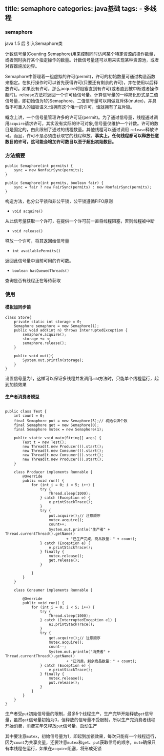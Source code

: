 title: semaphore
categories: java基础
tags: 
	- 多线程
---

### semaphore

java 1.5 后 引入Semaphore类

计数信号量(Counting Semaphore)用来控制同时访问某个特定资源的操作数量，或者同时执行某个指定操作的数量。计数信号量还可以用来实现某种资源池，或者对容器施加边界。

Semaphore中管理着一组虚拟的许可(permit)，许可的初始数量可通过构造函数来指定。在执行操作时可以首先获得许可(只要还有剩余的许可)，并在使用以后释放许可。如果没有许可，那么acquire将阻塞直到有许可(或者直到被中断或者操作超时)。release方法将返回一个许可给信号量。计算信号量的一种简化形式是二值信号量，即初始值为1的Semaphore。二值信号量可以用做互斥体(mutex)，并具备不可重入的加锁语义:谁拥有这个唯一的许可，谁就拥有了互斥锁。

概念上讲，一个信号量管理许多的许可证(permit)。为了通过信号量，线程通过调用`acquire`请求许可。其实没有实际的许可对象,信号量仅维护一个计数。许可的数目是固定的，由此限制了通过的线程数量。其他线程可以通过调用 `release`释放许可。而且，许可不是必须由获取它的线程释放。**事实上，任何线程都可以释放任意数目的许可，这可能会增加许可数目以至于超出初始数目。**

### 方法摘要

```
public Semaphore(int permits) {
    sync = new NonfairSync(permits);
}

public Semaphore(int permits, boolean fair) {
    sync = fair ? new FairSync(permits) : new NonfairSync(permits);
}
```

构造方法，也分公平锁和非公平锁，公平锁遵循FIFO原则

- `void acquire()`

从此信号量获取一个许可，在提供一个许可前一直将线程阻塞，否则线程被中断

- `void release()`

释放一个许可，将其返回给信号量

- `int availablePermits()`

返回此信号量中当前可用的许可数。

- `boolean hasQueuedThreads()`

查询是否有线程正在等待获取

### 使用

#### 模拟加同步锁

```
class Store{
    private static int storage = 0;
    Semaphore semaphore = new Semaphore(1);
    public void add(int n) throws InterruptedException {
        semaphore.acquire();
        storage += n;
        semaphore.release();
    }

    public void out(){
        System.out.println(storage);
    }
}
```

设置信号量为1，这样可以保证多线程并发调用`add`方法时，只能单个线程运行，起到加锁效果

#### 生产者消费者模型

```

public class Test { 
    int count = 0; 
    final Semaphore put = new Semaphore(5);// 初始令牌个数 
    final Semaphore get = new Semaphore(0); 
    final Semaphore mutex = new Semaphore(1); 
 
    public static void main(String[] args) { 
        Test t = new Test(); 
        new Thread(t.new Producer()).start(); 
        new Thread(t.new Consumer()).start(); 
        new Thread(t.new Consumer()).start(); 
        new Thread(t.new Producer()).start(); 
    } 
 
    class Producer implements Runnable { 
        @Override 
        public void run() { 
            for (int i = 0; i < 5; i++) { 
                try { 
                    Thread.sleep(1000); 
                } catch (Exception e) { 
                    e.printStackTrace(); 
                } 
                try { 
                    put.acquire();// 注意顺序 
                    mutex.acquire(); 
                    count++; 
                    System.out.println("生产者" + Thread.currentThread().getName() 
                            + "已生产完成，商品数量：" + count); 
                } catch (Exception e) { 
                    e.printStackTrace(); 
                } finally { 
                    mutex.release(); 
                    get.release(); 
                } 
 
            } 
        } 
    } 
 
    class Consumer implements Runnable { 
 
        @Override 
        public void run() { 
            for (int i = 0; i < 5; i++) { 
                try { 
                    Thread.sleep(1000); 
                } catch (InterruptedException e1) { 
                    e1.printStackTrace(); 
                } 
                try { 
                    get.acquire();// 注意顺序 
                    mutex.acquire(); 
                    count--; 
                    System.out.println("消费者" + Thread.currentThread().getName() 
                            + "已消费，剩余商品数量：" + count); 
                } catch (Exception e) { 
                    e.printStackTrace(); 
                } finally { 
                    mutex.release(); 
                    put.release(); 
                } 
            } 
        } 
    } 
}
```

生产者受`put`初始信号量的限制，最多5个线程生产，生产完毕开始释放`get`信号量，虽然`get`信号量初始为0，但释放的信号量不受限制，所以生产完消费者线程开始消费，消费完毕又释放`put`信号量，启动生产

其中要注意`mutex`，初始信号量为1，即起到加锁效果，每次只能有一个线程运行，因为`count`为共享变量，还要注意`mutex`和`get`、`put`获取信号的顺序，`mute`确保只有本线程在运行，如果在`acquire`阻塞，将形成死锁